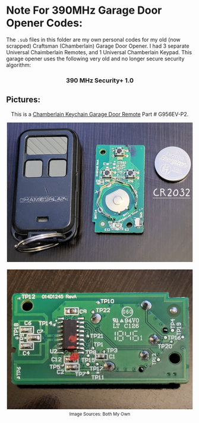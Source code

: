 # Note For 390MHz Garage Door Opener Codes:

The `.sub` files in this folder are my own personal codes for my old (now scrapped) Craftsman (Chamberlain) 
Garage Door Opener. I had 3 separate Universal Chaimberlain Remotes, and 1 Universal Chamberlain Keypad. This 
garage opener uses the following very old and no longer secure security algorithm:

### $$ \text{390 MHz Security+ 1.0} $$

## Pictures:

<div align="center">

This is a [Chamberlain Keychain Garage Door Remote](https://www.chamberlain.com/keychain-garage-door-remote/p/G956EV-P2MC) Part # G956EV-P2.<br>

<img src="../assets/Chamberlain-UGDO2.jpg" alt="Remote 1" width="500"/><br><br>
<img src="../assets/Chamberlain-UGDO1.jpg" alt="Remote 2" width="500"/><br>
<small>Image Sources: Both My Own</small>

</div>